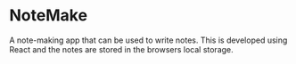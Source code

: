 # NoteMake
A note-making app that can be used to write notes.
This is developed using React and the notes are stored in the browsers local storage.
